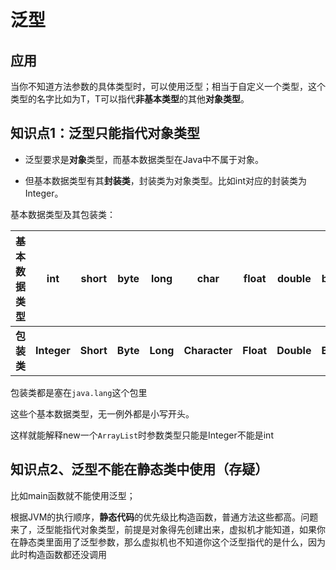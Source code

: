 # 泛型

## 应用

当你不知道方法参数的具体类型时，可以使用泛型；相当于自定义一个类型，这个类型的名字比如为T，T可以指代**非基本类型**的其他**对象类型**。

## 知识点1：泛型只能指代对象类型

- 泛型要求是**对象**类型，而基本数据类型在Java中不属于对象。

- 但基本数据类型有其**封装类**，封装类为对象类型。比如int对应的封装类为Integer。

基本数据类型及其包装类：

| 基本数据类型 | int         | short     | byte     | long     | char          | float     | double     | boolean     |
| ------------ | ----------- | --------- | -------- | -------- | ------------- | --------- | ---------- | ----------- |
| **包装类**   | **Integer** | **Short** | **Byte** | **Long** | **Character** | **Float** | **Double** | **Boolean** |

包装类都是塞在`java.lang`这个包里

这些个基本数据类型，无一例外都是小写开头。

这样就能解释new一个`ArrayList`时参数类型只能是Integer不能是int

## 知识点2、泛型不能在静态类中使用（存疑）

比如main函数就不能使用泛型；

根据JVM的执行顺序，**静态代码**的优先级比构造函数，普通方法这些都高。问题来了，泛型能指代对象类型，前提是对象得先创建出来，虚拟机才能知道，如果你在静态类里面用了泛型参数，那么虚拟机也不知道你这个泛型指代的是什么，因为此时构造函数都还没调用
